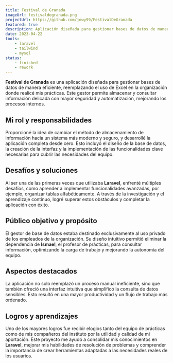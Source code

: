 ```yaml
---
title: Festival de Granada
imageUrl: festivaldegranada.png
projectUrl: https://github.com/jowy99/FestivalDeGranada
featured: true
description: Aplicación diseñada para gestionar bases de datos de manera eficiente, reemplazando el uso de Excel en la organización donde realicé mis prácticas.
date: 2023-04-22
tools:
    - laravel
    - tailwind
    - mysql
status:
    - finished
    - rework
---
```

**Festival de Granada** es una aplicación diseñada para gestionar bases de datos de manera eficiente, reemplazando el uso de Excel en la organización donde realicé mis prácticas. Este gestor permite almacenar y consultar información delicada con mayor seguridad y automatización, mejorando los procesos internos.

## Mi rol y responsabilidades

Proporcioné la idea de cambiar el método de almacenamiento de información hacia un sistema más moderno y seguro, y desarrollé la aplicación completa desde cero. Esto incluyó el diseño de la base de datos, la creación de la interfaz y la implementación de las funcionalidades clave necesarias para cubrir las necesidades del equipo.

## Desafíos y soluciones

Al ser una de las primeras veces que utilizaba **Laravel**, enfrenté múltiples desafíos, como aprender a implementar funcionalidades avanzadas, por ejemplo, organizar tablas alfabéticamente. A través de la investigación y el aprendizaje continuo, logré superar estos obstáculos y completar la aplicación con éxito.

## Público objetivo y propósito

El gestor de base de datos estaba destinado exclusivamente al uso privado de los empleados de la organización. Su diseño intuitivo permitió eliminar la dependencia de **Ismael**, el profesor de prácticas, para consultar información, optimizando la carga de trabajo y mejorando la autonomía del equipo.

## Aspectos destacados

La aplicación no solo reemplazó un proceso manual ineficiente, sino que también ofreció una interfaz intuitiva que simplificó la consulta de datos sensibles. Esto resultó en una mayor productividad y un flujo de trabajo más ordenado.

## Logros y aprendizajes

Uno de los mayores logros fue recibir elogios tanto del equipo de prácticas como de mis compañeros del instituto por la utilidad y calidad de mi aportación. Este proyecto me ayudó a consolidar mis conocimientos en **Laravel**, mejorar mis habilidades de resolución de problemas y comprender la importancia de crear herramientas adaptadas a las necesidades reales de los usuarios.